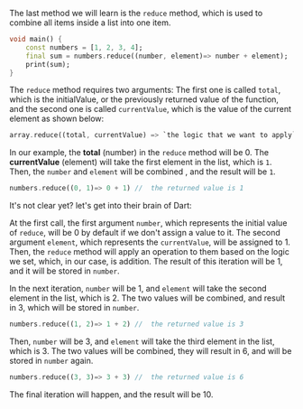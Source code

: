 The last method we will learn is the `reduce` method, which is used to combine all items inside a list into one item.

```dart
void main() {
    const numbers = [1, 2, 3, 4];
    final sum = numbers.reduce((number, element)=> number + element);
    print(sum);
}
```

The `reduce` method requires two arguments: The first one is called `total`, which is the initialValue, or the previously returned value of the function, and the second one is called `currentValue`, which is the value of the current element as shown below:

```dart
array.reduce((total, currentValue) => `the logic that we want to apply`)
```

In our example, the **total** (number) in the `reduce` method will be 0. The **currentValue** (element) will take the first element in the list, which is `1`. Then, the `number` and `element` will be combined , and the result will be `1`.

```dart
numbers.reduce((0, 1)=> 0 + 1) //  the returned value is 1
```

It's not clear yet? let's get into their brain of Dart:

At the first call, the first argument `number`, which represents the initial value of `reduce`, will be 0 by default if we don't assign a value to it.
The second argument `element`, which represents the `currentValue`, will be assigned to 1.
Then, the `reduce` method will apply an operation to them based on the logic we set, which, in our case, is addition.
The result of this iteration will be 1, and it will be stored in `number`.

In the next iteration, `number` will be 1, and `element` will take the second element in the list, which is 2. The two values will be combined, and result in 3, which will be stored in `number`.

```dart
numbers.reduce((1, 2)=> 1 + 2) //  the returned value is 3
```

Then, `number` will be 3, and `element` will take the third element in the list, which is 3. The two values will be combined, they will result in 6, and will be stored in `number` again.

```dart
numbers.reduce((3, 3)=> 3 + 3) //  the returned value is 6
```

The final iteration will happen, and the result will be 10.
